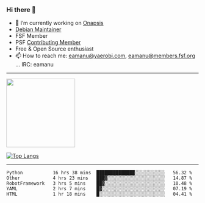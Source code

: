 ### Hi there 👋


- 🔭 I’m currently working on [Onapsis](http://onapsis.com)
- [Debian Maintainer](https://qa.debian.org/developer.php?login=eamanu%40yaerobi.com)
- FSF Member
- PSF [Contributing Member](https://www.python.org/psf/membership/#what-membership-classes-are-there)
- Free & Open Source enthusiast 
- 📫 How to reach me: eamanu@yaerobi.com, eamanu@members.fsf.org ... IRC: eamanu

---

<img height="180em" src="https://github-readme-stats.vercel.app/api?theme=dark&username=eamanu&show_icons=true&hide_border=true&&count_private=true&include_all_commits=true" />

[![Top Langs](https://github-readme-stats.vercel.app/api/top-langs/?theme=dark&username=eamanu&layout=compact)](https://github.com/anuraghazra/github-readme-stats)

---

<!--START_SECTION:waka-->
```text
Python           16 hrs 38 mins  ██████████████░░░░░░░░░░░   56.32 % 
Other            4 hrs 23 mins   ███▓░░░░░░░░░░░░░░░░░░░░░   14.87 % 
RobotFramework   3 hrs 5 mins    ██▓░░░░░░░░░░░░░░░░░░░░░░   10.48 % 
YAML             2 hrs 7 mins    █▓░░░░░░░░░░░░░░░░░░░░░░░   07.19 % 
HTML             1 hr 18 mins    █░░░░░░░░░░░░░░░░░░░░░░░░   04.41 % 
```
<!--END_SECTION:waka-->
